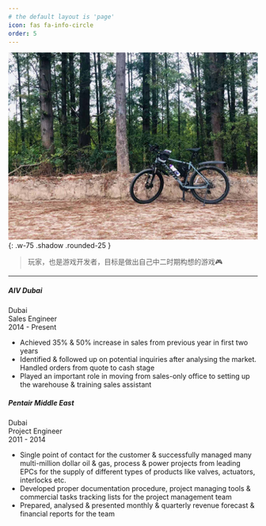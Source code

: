 ```yaml
---
# the default layout is 'page'
icon: fas fa-info-circle
order: 5
---
```

![崇明岛骑行纪念](/assets/images/Intro.jpg){: .w-75 .shadow .rounded-25 }

> 玩家，也是游戏开发者，目标是做出自己中二时期构想的游戏🎮

---
<div class="container">
  <div class="experience">
    <div class="item">
      <h5 class="company-name">AIV Dubai</h5>
      <div class="location"><i class="fa fa-map-marker" aria-hidden="true"></i>Dubai</div>
      <div class="job-info">
        <div class="title">Sales Engineer</div>
        <div>2014 - Present</div>
      </div>
      <div>
        <ul class="fa-ul">
          <li><i class="fa-li fa fa-hand-o-right"></i>Achieved 35% & 50% increase in sales from previous year in first two years</li>
          <li><i class="fa-li fa fa-hand-o-right"></i>Identified & followed up on potential inquiries after analysing the market. Handled orders from quote to cash stage</li>
          <li><i class="fa-li fa fa-hand-o-right"></i>Played an important role in moving from sales-only office to setting up the warehouse & training sales assistant</li>
        </ul>
      </div>
    </div>
    <div class="item">
      <h5 class="company-name">Pentair Middle East</h5>
      <div class="location"><i class="fa fa-map-marker" aria-hidden="true"></i>Dubai</div>
      <div class="job-info">
        <div class="title">Project Engineer</div>
        <div>2011 - 2014</div>
      </div>
      <div>
        <ul class="fa-ul">
          <li><i class="fa-li fa fa-hand-o-right"></i>Single point of contact for the customer & successfully managed many multi-million dollar oil & gas, process & power projects from leading EPCs for the supply of different types of products like valves, actuators, interlocks etc.</li>
          <li><i class="fa-li fa fa-hand-o-right"></i>Developed proper documentation procedure, project managing tools & commercial tasks tracking lists for the project management team</li>
          <li><i class="fa-li fa fa-hand-o-right"></i>Prepared, analysed & presented monthly & quarterly revenue forecast & financial reports for the team</li>
        </ul>
      </div>
    </div>
  </div>
</div>
